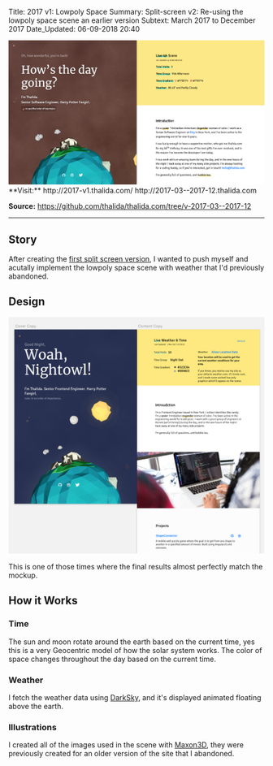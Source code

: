 Title:          2017 v1: Lowpoly Space
Summary:        Split-screen v2: Re-using the lowpoly space scene an earlier version
Subtext:        March 2017 to December 2017
Date_Updated:   06-09-2018 20:40

<img alt="Screenshot of thalida.com: lowpoly space split version" src="/static/images/posts/meta-history/2017-03--2017-12/screenshot.png" class="img--block">
**Visit:**
http://2017-v1.thalida.com/
http://2017-03--2017-12.thalida.com

**Source:**
https://github.com/thalida/thalida.com/tree/v-2017-03--2017-12

---

## Story
After creating the [first split screen version](/x/meta-timeline/2016-08--2017-03), I wanted to push myself and acutally implement the lowpoly space scene with weather that I'd previously abandoned.

## Design
<img alt="Mock up of space calendar" src="/static/images/posts/meta-history/2017-03--2017-12/mock.2.png" class="img--block">

This is one of those times where the final results almost perfectly match the mockup.

## How it Works
### Time
The sun and moon rotate around the earth based on the current time, yes this is a very Geocentric model of how the solar system works. The color of space changes throughout the day based on the current time.

### Weather
I fetch the weather data using [DarkSky](https://darksky.net/poweredby/), and it's displayed animated floating above the earth.

### Illustrations
I created all of the images used in the scene with [Maxon3D](https://www.maxon.net/en-us/), they were previously created for an older version of the site that I abandoned.
